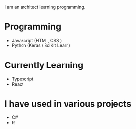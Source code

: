 I am an architect learning programming. 

# Programming
- Javascript (HTML, CSS )
- Python (Keras / SciKit Learn)

# Currently Learning
- Typescript
- React

# I have used in various projects
- C#
- R
